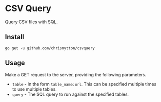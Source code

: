 # CSV Query

Query CSV files with SQL.

## Install

    go get -u github.com/chrismytton/csvquery

## Usage

Make a GET request to the server, providing the following parameters.

- `table` - In the form `table_name:url`. This can be specified multiple times to use multiple tables.
- `query` - The SQL query to run against the specified tables.
